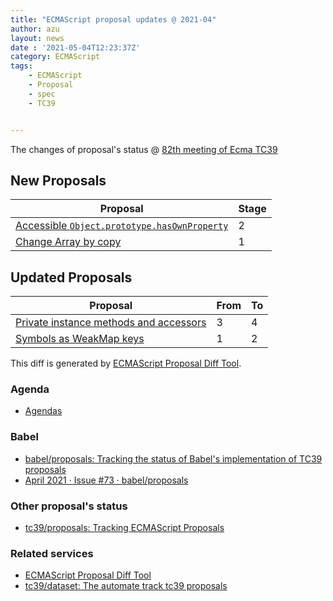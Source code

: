 ```yaml
---
title: "ECMAScript proposal updates @ 2021-04"
author: azu
layout: news
date : '2021-05-04T12:23:37Z'
category: ECMAScript
tags:
    - ECMAScript
    - Proposal
    - spec
    - TC39


---
```


The changes of proposal's status @ [82th meeting of Ecma TC39][Agendas]


## New Proposals

| Proposal                                                                                                                   | Stage |
| -------------------------------------------------------------------------------------------------------------------------- | ----- |
| [Accessible `Object.prototype.hasOwnProperty`](https://github.com/tc39-transfer/proposal-accessible-object-hasownproperty) | 2     |
| [Change Array by copy](https://github.com/rricard/proposal-change-array-by-copy)                                           | 1     |


## Updated Proposals

| Proposal                                                                                   | From  | To    |
| ------------------------------------------------------------------------------------------ | ----- | ----- |
| [Private instance methods and accessors](https://github.com/tc39/proposal-private-methods) | 3     | 4     |
| [Symbols as WeakMap keys](https://github.com/tc39/proposal-symbols-as-weakmap-keys)        | 1     | 2     |


This diff is generated by [ECMAScript Proposal Diff Tool](https://azu.github.io/ecmascript-proposals-json/).

### Agenda

- [Agendas][]

### Babel

- [babel/proposals: Tracking the status of Babel's implementation of TC39 proposals](https://github.com/babel/proposals)
- [April 2021 · Issue #73 · babel/proposals](https://github.com/babel/proposals/issues/73)

### Other proposal's status 

- [tc39/proposals: Tracking ECMAScript Proposals](https://github.com/tc39/proposals)

### Related services

- [ECMAScript Proposal Diff Tool](https://azu.github.io/ecmascript-proposals-json/)
- [tc39/dataset: The automate track tc39 proposals](https://github.com/tc39/dataset)

[Agendas]: https://github.com/tc39/agendas/blob/master/2021/04.md
